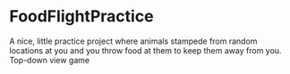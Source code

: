 # FoodFlightPractice
 A nice, little practice project where animals stampede from random locations at you and you throw food at them to keep them away from you. Top-down view game
